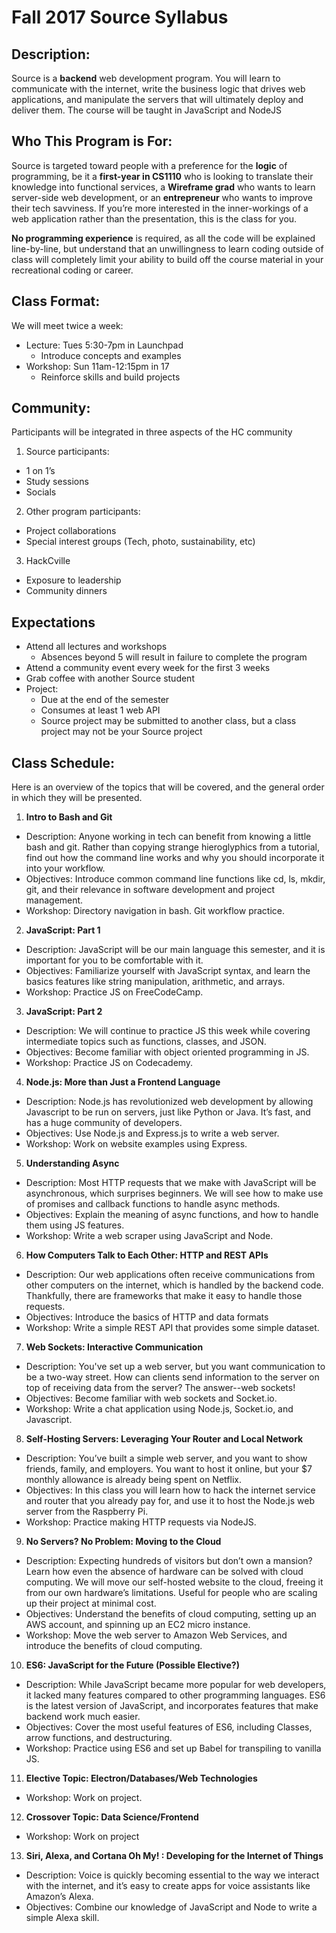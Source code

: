 # Fall 2017 Source Syllabus
 
## Description:
Source is a **backend** web development program. You will learn to communicate with the internet, write the business logic that drives web applications, and manipulate the servers that will ultimately deploy and deliver them. The course will be taught in JavaScript and NodeJS
 
## Who This Program is For:
Source is targeted toward people with a preference for the **logic** of programming, be it a **first-year in CS1110** who is looking to translate their knowledge into functional services, a **Wireframe grad** who wants to learn server-side web development, or an **entrepreneur** who wants to improve their tech savviness. If you’re more interested in the inner-workings of a web application rather than the presentation, this is the class for you. 

**No programming experience** is required, as all the code will be explained line-by-line, but understand that an unwillingness to learn coding outside of class will completely limit your ability to build off the course material in your recreational coding or career. 
 
## Class Format:
We will meet twice a week:
* Lecture: Tues 5:30-7pm in Launchpad 
  * Introduce concepts and examples
* Workshop: Sun 11am-12:15pm in 17
  * Reinforce skills and build projects
 
## Community:
Participants will be integrated in three aspects of the HC community
1. Source participants: 
  * 1 on 1’s
  * Study sessions
  * Socials
2. Other program participants: 
  * Project collaborations
  * Special interest groups (Tech, photo, sustainability, etc)
3. HackCville
  * Exposure to leadership
  * Community dinners
 
## Expectations
* Attend all lectures and workshops
  * Absences beyond 5 will result in failure to complete the program
* Attend a community event every week for the first 3 weeks
* Grab coffee with another Source student
* Project:
  * Due at the end of the semester
  * Consumes at least 1 web API
  * Source project may be submitted to another class, but a class project may not be your Source project
 
## Class Schedule:
Here is an overview of the topics that will be covered, and the general order in which they will be presented.  
1. **Intro to Bash and Git**  
  * Description: Anyone working in tech can benefit from knowing a little bash and git. Rather than copying strange hieroglyphics from a tutorial, find out how the command line works and why you should incorporate it into your workflow.  
  * Objectives: Introduce common command line functions like cd, ls, mkdir, git, and their relevance in software development and project management.  
  * Workshop: Directory navigation in bash. Git workflow practice.  
2. **JavaScript: Part 1**
  * Description: JavaScript will be our main language this semester, and it is important for you to be comfortable with it.  
  * Objectives: Familiarize yourself with JavaScript syntax, and learn the basics features like string manipulation, arithmetic, and arrays.   
  * Workshop: Practice JS on FreeCodeCamp.  
3. **JavaScript: Part 2**
  * Description: We will continue to practice JS this week while covering intermediate topics such as functions, classes, and JSON.   
  * Objectives: Become familiar with object oriented programming in JS.   
  * Workshop: Practice JS on Codecademy.  
4. **Node.js: More than Just a Frontend Language**
  * Description: Node.js has revolutionized web development by allowing Javascript to be run on servers, just like Python or Java. It’s fast, and has a huge community of developers.   
  * Objectives: Use Node.js and Express.js to write a web server.    
  * Workshop: Work on website examples using Express.   
5. **Understanding Async**
  * Description: Most HTTP requests that we make with JavaScript will be asynchronous, which surprises beginners. We will see how to make use of promises and callback functions to handle async methods.   
  * Objectives: Explain the meaning of async functions, and how to handle them using JS features.   
  * Workshop: Write a web scraper using JavaScript and Node.   
6. **How Computers Talk to Each Other: HTTP and REST APIs**
  * Description: Our web applications often receive communications from other computers on the internet, which is handled by the backend code. Thankfully, there are frameworks that make it easy to handle those requests.  
  * Objectives: Introduce the basics of HTTP and data formats  
  * Workshop: Write a simple REST API that provides some simple dataset.   
7. **Web Sockets: Interactive Communication**
  * Description: You've set up a web server, but you want communication to be a two-way street. How can clients send information to the server on top of receiving data from the server? The answer--web sockets!
  * Objectives: Become familiar with web sockets and Socket.io.
  * Workshop: Write a chat application using Node.js, Socket.io, and Javascript.
8. **Self-Hosting Servers: Leveraging Your Router and Local Network**
  * Description: You’ve built a simple web server, and you want to show friends, family, and employers. You want to host it online, but your $7 monthly allowance is already being spent on Netflix. 
  * Objectives: In this class you will learn how to hack the internet service and router that you already pay for, and use it to host the Node.js web server from the Raspberry Pi. 
  * Workshop: Practice making HTTP requests via NodeJS. 
9. **No Servers? No Problem: Moving to the Cloud**
  * Description: Expecting hundreds of visitors but don’t own a mansion? Learn how even the absence of hardware can be solved with cloud computing. We will move our self-hosted website to the cloud, freeing it from our own hardware’s limitations. Useful for people who are scaling up their project at minimal cost. 
  * Objectives: Understand the benefits of cloud computing, setting up an AWS account, and spinning up an EC2 micro instance. 
  * Workshop: Move the web server to Amazon Web Services, and introduce the benefits of cloud computing. 
10. **ES6: JavaScript for the Future (Possible Elective?)**
  * Description: While JavaScript became more popular for web developers, it lacked many features compared to other programming languages. ES6 is the latest version of JavaScript, and incorporates features that make backend work much easier. 
  * Objectives: Cover the most useful features of ES6, including Classes, arrow functions, and destructuring. 
  * Workshop: Practice using ES6 and set up Babel for transpiling to vanilla JS. 
11. **Elective Topic: Electron/Databases/Web Technologies**
  * Workshop: Work on project.
12. **Crossover Topic: Data Science/Frontend**
  * Workshop: Work on project
13. **Siri, Alexa, and Cortana Oh My! : Developing for the Internet of Things** 
  * Description: Voice is quickly becoming essential to the way we interact with the internet, and it’s easy to create apps for voice assistants like Amazon’s Alexa. 
  * Objectives: Combine our knowledge of JavaScript and Node to write a simple Alexa skill. 
 
 
 
 
 
